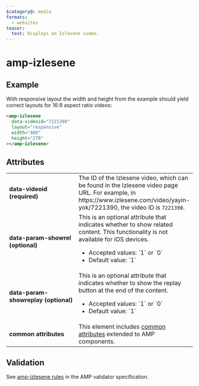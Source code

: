 ```yaml
---
$category@: media
formats:
  - websites
teaser:
  text: Displays an Izlesene video.
---
```


<!---
Copyright 2017 The AMP HTML Authors. All Rights Reserved.

Licensed under the Apache License, Version 2.0 (the "License");
you may not use this file except in compliance with the License.
You may obtain a copy of the License at

      http://www.apache.org/licenses/LICENSE-2.0

Unless required by applicable law or agreed to in writing, software
distributed under the License is distributed on an "AS-IS" BASIS,
WITHOUT WARRANTIES OR CONDITIONS OF ANY KIND, either express or implied.
See the License for the specific language governing permissions and
limitations under the License.
-->

# amp-izlesene

## Example

With responsive layout the width and height from the example should yield correct layouts for 16:9 aspect ratio videos:

```html
<amp-izlesene
  data-videoid="7221390"
  layout="responsive"
  width="480"
  height="270"
></amp-izlesene>
```

## Attributes

<table>
  <tr>
    <td width="40%"><strong>data-videoid (required)</strong></td>
    <td>The ID of the Izlesene video, which can be found in the Izlesene video page URL. For example, in https://www.izlesene.com/video/yayin-yok/7221390, the video ID is <code>7221390</code>.</td>
  </tr>
  <tr>
    <td width="40%"><strong>data-param-showrel (optional)</strong></td>
    <td>This is an optional attribute that indicates whether to show related content. This functionality is not available for iOS devices.</p>
<ul>
  <li>Accepted values: `1` or `0`</li>
  <li>Default value: `1`</li>
</ul></td>
  </tr>
  <tr>
    <td width="40%"><strong>data-param-showreplay (optional)</strong></td>
    <td>This is an optional attribute that indicates whether to show the replay button at the end of the content.</p>
<ul>
  <li>Accepted values: `1` or `0`</li>
  <li>Default value: `1`</li>
</ul></td>
  </tr>
  <tr>
    <td width="40%"><strong>common attributes</strong></td>
    <td>This element includes <a href="https://amp.dev/documentation/guides-and-tutorials/learn/common_attributes">common attributes</a> extended to AMP components.</td>
  </tr>
</table>

## Validation

See [amp-izlesene rules](https://github.com/ampproject/amphtml/blob/main/extensions/amp-izlesene/validator-amp-izlesene.protoascii) in the AMP validator specification.
